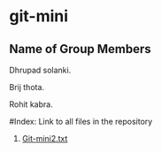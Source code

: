 # git-mini
## Name of Group Members

Dhrupad solanki.

Brij thota. 

Rohit kabra. 

#Index: Link to all files in the repository

1. [Git-mini2.txt](https://github.com/rohitkabra13/git-mini/blob/patch-3/git-mini2.css)

